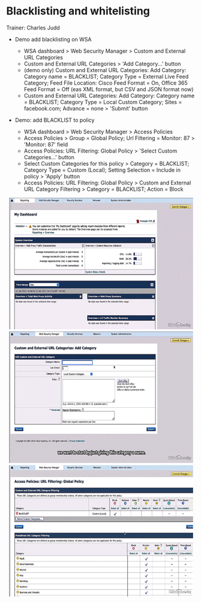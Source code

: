 # Blacklisting and whitelisting

Trainer: Charles Judd


- Demo add blacklisting on WSA
  - WSA dashboard > Web Security Manager > Custom and External URL Categories
  - Custom and External URL Categories > 'Add Category...' button
  - (demo only) Custom and External URL Categories: Add Category: Category name = BLACKLIST; Category Type = External Live Feed Category; Feed File Location: Cisco Feed Format = On, Office 365 Feed Format = Off (eas XML format, but CSV and JSON format now)
  - Custom and External URL Categories: Add Category: Category name = BLACKLIST; Category Type = Local Custom Category; Sites = facebook.com; Advance = none > 'Submit' button


- Demo: add BLACKLIST to policy
  - WSA dashboard > Web Security Manager > Access Policies
  - Access Policies > Group = Global Policy; Url Filtering = Monitor: 87 > 'Monitor: 87' field
  - Access Policies: URL Filtering: Global Policy > 'Select Custom Categories...' button
  - Select Custom Categories for this policy > Category = BLACKLIST; Category Type = Custom (Local); Setting Selection = Include in policy > 'Apply' button
  - Access Policies: URL Filtering: Global Policy > Custom and External URL Category Filtering > Category = BLACKLIST; Action = Block


<div style="margin: 0.5em; display: flex; justify-content: center; align-items: center; flex-flow: row wrap;">
  <a href="url" ismap target="_blank">
    <img style="margin: 0.1em;" height=350
      src   = "img/22.02-wasdash.png"
      alt   = "Main dashboard of WSA"
      title = "Main dashboard of WSA"
    >
  </a>
  <a href="url" ismap target="_blank">
    <img style="margin: 0.1em;" height=350
      src   = "img/22.02-addcat.png"
      alt   = "Adding Category Window of WSA"
      title = "Adding Category Window of WSA"
    >
  </a>
  <a href="url" ismap target="_blank">
    <img style="margin: 0.1em;" height=350
      src   = "img/22.02-addpolicy.png"
      alt   = "Adding Policy Window od WSA"
      title = "Adding Policy Window od WSA"
    >
  </a>
</div>

